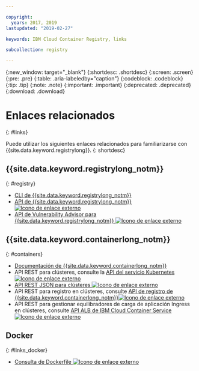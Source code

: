 ```yaml
---

copyright:
  years: 2017, 2019
lastupdated: "2019-02-27"

keywords: IBM Cloud Container Registry, links

subcollection: registry

---
```


{:new_window: target="_blank"}
{:shortdesc: .shortdesc}
{:screen: .screen}
{:pre: .pre}
{:table: .aria-labeledby="caption"}
{:codeblock: .codeblock}
{:tip: .tip}
{:note: .note}
{:important: .important}
{:deprecated: .deprecated}
{:download: .download}

# Enlaces relacionados
{: #links}

Puede utilizar los siguientes enlaces relacionados para familiarizarse con {{site.data.keyword.registrylong}}.
{: shortdesc}

## {{site.data.keyword.registrylong_notm}}
{: #registry}

- [CLI de {{site.data.keyword.registrylong_notm}}](/docs/services/Registry?topic=container-registry-cli-plugin-containerregcli#containerregcli)
- [API de {{site.data.keyword.registrylong_notm}}![Icono de enlace externo](../../icons/launch-glyph.svg "Icono de enlace externo")](https://cloud.ibm.com/apidocs/container-registry)
- [API de Vulnerability Advisor para {{site.data.keyword.registrylong_notm}} ![Icono de enlace externo](../../icons/launch-glyph.svg "Icono de enlace externo")](https://cloud.ibm.com/apidocs/container-registry/va)

## {{site.data.keyword.containerlong_notm}}
{: #containers}

- [Documentación de {{site.data.keyword.containerlong_notm}}](/docs/containers?topic=containers-container_index#container_index)
- API REST para clústeres, consulte la [API del servicio Kubernetes ![Icono de enlace externo](../../icons/launch-glyph.svg "Icono de enlace externo")](https://containers.cloud.ibm.com/swagger-api/)
- [API REST JSON para clústeres ![Icono de enlace externo](../../icons/launch-glyph.svg "Icono de enlace externo")](https://containers.cloud.ibm.com/swagger-api/swagger.json)
- API REST para registro en clústeres, consulte [API de registro de {{site.data.keyword.containerlong_notm}}![Icono de enlace externo](../../icons/launch-glyph.svg "Icono de enlace externo")](https://containers.cloud.ibm.com/swagger-logging/)
- API REST para gestionar equilibradores de carga de aplicación Ingress en clústeres, consulte [API ALB de IBM Cloud Container Service ![Icono de enlace externo](../../icons/launch-glyph.svg "Icono de enlace externo")](https://containers.cloud.ibm.com/swagger-alb-api/)

## Docker
{: #links_docker}

- [Consulta de Dockerfile ![Icono de enlace externo](../../icons/launch-glyph.svg "Icono de enlace externo")](https://docs.docker.com/engine/reference/builder/)
